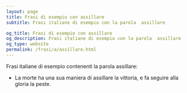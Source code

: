 ```yaml
---
layout: page
title: Frasi di esempio con assillare 
subtitle: Frasi italiane di esempio con la parola  assillare

og_title: Frasi di esempio con assillare 
og_description: Frasi italiane di esempio con la parola  assillare
og_type: website
permalink: /frasi/a/assillare.html
---
```


Frasi italiane di esempio contenenti la parola assillare:


- La morte ha una sua maniera di assillare la vittoria, e fa seguire alla gloria la peste.
